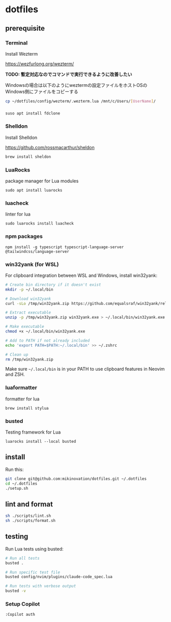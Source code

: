 # dotfiles

## prerequisite

### Terminal

Install Wezterm

https://wezfurlong.org/wezterm/

**TODO: 暫定対応なのでコマンドで実行できるように改善したい**

Windowsの場合は以下のようにweztermの設定ファイルをホストOSのWindows側にファイルをコピーする

```bash
cp ~/dotfiles/config/wezterm/.wezterm.lua /mnt/c/Users/[UserName]/
```

### 

```bash
suso apt install fdclone
```

### Shelldon

Install Shelldon

https://github.com/rossmacarthur/sheldon

```bash
brew install sheldon
```

### LuaRocks

package manager for Lua modules

```
sudo apt install luarocks
```

### luacheck

linter for lua

```
sudo luarocks install luacheck
```

### npm packages

```
npm install -g typescript typescript-language-server @tailwindcss/language-server 
```

### win32yank (for WSL)

For clipboard integration between WSL and Windows, install win32yank:

```bash
# Create bin directory if it doesn't exist
mkdir -p ~/.local/bin

# Download win32yank
curl -sLo /tmp/win32yank.zip https://github.com/equalsraf/win32yank/releases/download/v0.0.4/win32yank-x64.zip

# Extract executable
unzip -p /tmp/win32yank.zip win32yank.exe > ~/.local/bin/win32yank.exe

# Make executable
chmod +x ~/.local/bin/win32yank.exe

# Add to PATH if not already included
echo 'export PATH=$PATH:~/.local/bin' >> ~/.zshrc

# Clean up
rm /tmp/win32yank.zip
```

Make sure `~/.local/bin` is in your PATH to use clipboard features in Neovim and ZSH.

### luaformatter

formatter for lua

```
brew install stylua
```

### busted

Testing framework for Lua

```
luarocks install --local busted
```

## install

Run this:

```bash
git clone git@github.com:mikinovation/dotfiles.git ~/.dotfiles
cd ~/.dotfiles
./setup.sh
```

## lint and format

```bash
sh ./scripts/lint.sh
sh ./scripts/format.sh
```

## testing

Run Lua tests using busted:

```bash
# Run all tests
busted .

# Run specific test file
busted config/nvim/plugins/claude-code_spec.lua

# Run tests with verbose output
busted -v
```

### Setup Copilot

```bash
:Copilot auth
```
